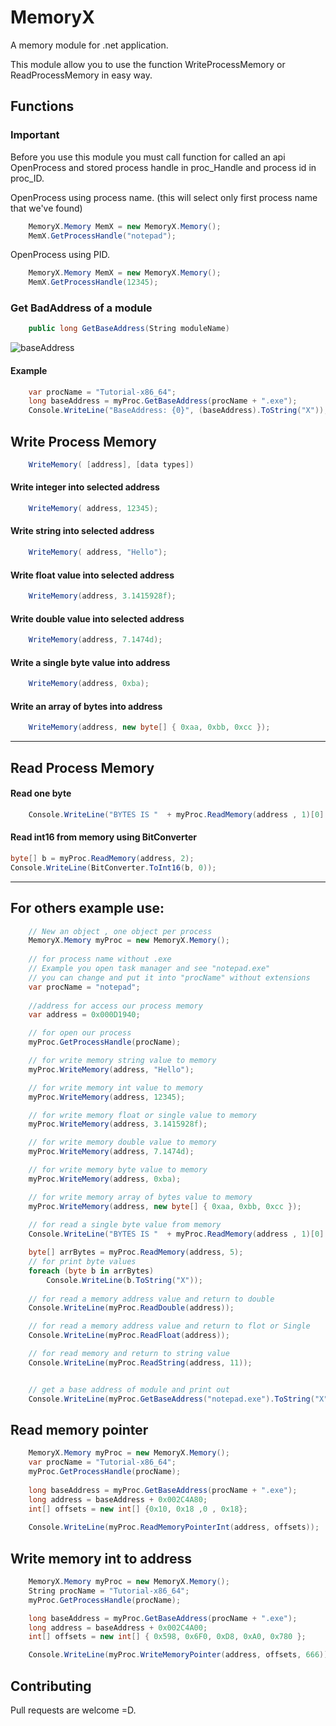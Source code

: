 # MemoryX

A memory module for .net application.

This module allow you to use the function WriteProcessMemory or ReadProcessMemory in easy way.

## Functions

### Important

Before you use this module you must call function for called an api OpenProcess and stored 
process handle in proc_Handle and process id in proc_ID.

OpenProcess using process name. 
(this will select only first process name that we've found)

```cs
    MemoryX.Memory MemX = new MemoryX.Memory();
    MemX.GetProcessHandle("notepad");
```

OpenProcess using PID.

```cs
    MemoryX.Memory MemX = new MemoryX.Memory();
    MemX.GetProcessHandle(12345);
```


### Get BadAddress of a module

```cs 
    public long GetBaseAddress(String moduleName)
```

![baseAddress](https://github.com/blackSourcez/MemoryX/raw/master/images/baseAddress.png)


#### Example
```cs
    var procName = "Tutorial-x86_64"; 
    long baseAddress = myProc.GetBaseAddress(procName + ".exe");
    Console.WriteLine("BaseAddress: {0}", (baseAddress).ToString("X")); // BaseAddress: 100000000
```

## Write Process Memory

```cs
    WriteMemory( [address], [data types])
```

#### Write integer into selected address

```cs
    WriteMemory( address, 12345);
```

#### Write string into selected address

```cs
    WriteMemory( address, "Hello");
```

#### Write float value into selected address

```cs
    WriteMemory(address, 3.1415928f);
```

#### Write double value into selected address

```cs
    WriteMemory(address, 7.1474d);
```

#### Write a single byte value into address

```cs
    WriteMemory(address, 0xba);
```

#### Write an array of bytes into address

```cs
    WriteMemory(address, new byte[] { 0xaa, 0xbb, 0xcc });
```

---------


## Read Process Memory


#### Read one byte

```cs
    Console.WriteLine("BYTES IS "  + myProc.ReadMemory(address , 1)[0].ToString("X"));
```

#### Read int16 from memory using BitConverter

```cs
byte[] b = myProc.ReadMemory(address, 2);
Console.WriteLine(BitConverter.ToInt16(b, 0));
```

---

## For others example use:

```csharp
    // New an object , one object per process
    MemoryX.Memory myProc = new MemoryX.Memory();
    
    // for process name without .exe 
    // Example you open task manager and see "notepad.exe" 
    // you can change and put it into "procName" without extensions
    var procName = "notepad"; 
    
    //address for access our process memory
    var address = 0x000D1940;

    // for open our process
    myProc.GetProcessHandle(procName);

    // for write memory string value to memory
    myProc.WriteMemory(address, "Hello");

    // for write memory int value to memory
    myProc.WriteMemory(address, 12345);

    // for write memory float or single value to memory
    myProc.WriteMemory(address, 3.1415928f);

    // for write memory double value to memory
    myProc.WriteMemory(address, 7.1474d);

    // for write memory byte value to memory
    myProc.WriteMemory(address, 0xba);

    // for write memory array of bytes value to memory
    myProc.WriteMemory(address, new byte[] { 0xaa, 0xbb, 0xcc });
    
    // for read a single byte value from memory
    Console.WriteLine("BYTES IS "  + myProc.ReadMemory(address , 1)[0].ToString("X"));

    byte[] arrBytes = myProc.ReadMemory(address, 5);
    // for print byte values
    foreach (byte b in arrBytes)
        Console.WriteLine(b.ToString("X"));
    
    // for read a memory address value and return to double
    Console.WriteLine(myProc.ReadDouble(address));

    // for read a memory address value and return to flot or Single
    Console.WriteLine(myProc.ReadFloat(address));

    // for read memory and return to string value
    Console.WriteLine(myProc.ReadString(address, 11));


    // get a base address of module and print out
    Console.WriteLine(myProc.GetBaseAddress("notepad.exe").ToString("X"));
```

## Read memory pointer
```cs
    MemoryX.Memory myProc = new MemoryX.Memory();
    var procName = "Tutorial-x86_64";
    myProc.GetProcessHandle(procName);
    
    long baseAddress = myProc.GetBaseAddress(procName + ".exe"); 
    long address = baseAddress + 0x002C4A80; 
    int[] offsets = new int[] {0x10, 0x18 ,0 , 0x18}; 
 
    Console.WriteLine(myProc.ReadMemoryPointerInt(address, offsets)); 
```

## Write memory int to address

```cs
    MemoryX.Memory myProc = new MemoryX.Memory();
    String procName = "Tutorial-x86_64";
    myProc.GetProcessHandle(procName);

    long baseAddress = myProc.GetBaseAddress(procName + ".exe");
    long address = baseAddress + 0x002C4A00;
    int[] offsets = new int[] { 0x598, 0x6F0, 0xD8, 0xA0, 0x780 };

    Console.WriteLine(myProc.WriteMemoryPointer(address, offsets, 666));
```

## Contributing

Pull requests are welcome =D.
